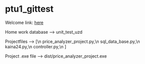 # ptu1_gittest

Welcome link: [here](https://www.youtube.com/watch?v=dQw4w9WgXcQ?autoplay=1)

Home work database --> unit_test_uzd

Projectfiles --> [\n
    price_analyzer_project.py,\n
    sql_data_base.py,\n
    kaina24.py,\n
    controller.py,\n
    ]

Project .exe file --> dist/price_analyzer_project.exe
